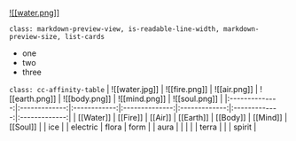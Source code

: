 
[![[water.png]]](Water)


`class: markdown-preview-view, is-readable-line-width, markdown-preview-size, list-cards`
- one
- two
- three

`class: cc-affinity-table`
| ![[water.jpg]] | ![[fire.png]] | ![[air.png]] | ![[earth.png]] | ![[body.png]] | ![[mind.png]] | ![[soul.png]] |
|:--------------:|:-------------:|:------------:|:--------------:|:-------------:|:-------------:|:-------------:|
|   [[Water]]    |   [[Fire]]    |   [[Air]]    |   [[Earth]]    |   [[Body]]    |   [[Mind]]    |   [[Soul]]    |
|      ice       |               |   electric   |     flora      |     form      |               |     aura      |
|                |               |              |     terra      |               |               |    spirit     | 